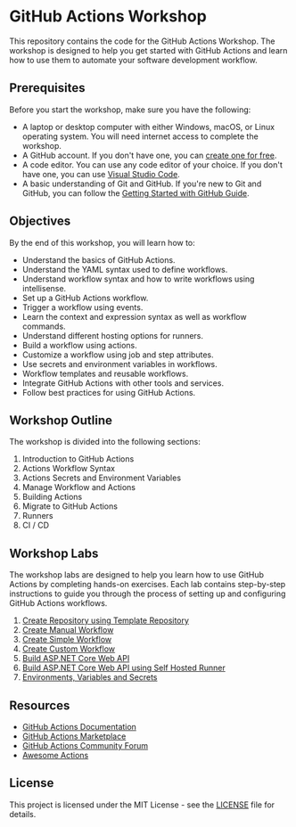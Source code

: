 # GitHub Actions Workshop

This repository contains the code for the GitHub Actions Workshop. The workshop is designed to help you get started with GitHub Actions and learn how to use them to automate your software development workflow.

## Prerequisites

Before you start the workshop, make sure you have the following:

- A laptop or desktop computer with either Windows, macOS, or Linux operating system. You will need internet access to complete the workshop.
- A GitHub account. If you don't have one, you can [create one for free](http://github.com).
- A code editor. You can use any code editor of your choice. If you don't have one, you can use [Visual Studio Code](https://code.visualstudio.com/).
- A basic understanding of Git and GitHub. If you're new to Git and GitHub, you can follow the [Getting Started with GitHub Guide](https://guides.github.com/activities/hello-world/).

## Objectives

By the end of this workshop, you will learn how to:

- Understand the basics of GitHub Actions.
- Understand the YAML syntax used to define workflows.
- Understand workflow syntax and how to write workflows using intellisense.
- Set up a GitHub Actions workflow.
- Trigger a workflow using events.
- Learn the context and expression syntax as well as workflow commands.
- Understand different hosting options for runners.
- Build a workflow using actions.
- Customize a workflow using job and step attributes.
- Use secrets and environment variables in workflows.
- Workflow templates and reusable workflows.
- Integrate GitHub Actions with other tools and services.
- Follow best practices for using GitHub Actions.

## Workshop Outline

The workshop is divided into the following sections:

1. Introduction to GitHub Actions
1. Actions Workflow Syntax
1. Actions Secrets and Environment Variables
1. Manage Workflow and Actions
1. Building Actions
1. Migrate to GitHub Actions
1. Runners
1. CI / CD

## Workshop Labs

The workshop labs are designed to help you learn how to use GitHub Actions by completing hands-on exercises. Each lab contains step-by-step instructions to guide you through the process of setting up and configuring GitHub Actions workflows.

1. [Create Repository using Template Repository](./labs/create-repository-using-template-repository.md)
1. [Create Manual Workflow](./labs/manual-workflow.md)
1. [Create Simple Workflow](./labs/simple-workflow.md)
1. [Create Custom Workflow](./labs/custom-workflow.md)
1. [Build ASP.NET Core Web API](./labs/dotnet-weather-webapi-build.md)
1. [Build ASP.NET Core Web API using Self Hosted Runner](./labs/dotnet-weather-webapi-build-self-hosted-runner.md.md)
1. [Environments, Variables and Secrets](./labs/environments-variables-and-secrets.md)

## Resources

- [GitHub Actions Documentation](https://docs.github.com/en/actions)
- [GitHub Actions Marketplace](https://github.com/marketplace?type=actions)
- [GitHub Actions Community Forum](https://github.community/c/github-actions/42)
- [Awesome Actions](https://github.com/sdras/awesome-actions)

## License

This project is licensed under the MIT License - see the [LICENSE](LICENSE) file for details.
